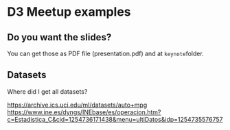 # D3 Meetup examples

## Do you want the slides?
You can get those as PDF file (presentation.pdf) and at `keynote`folder.

## Datasets
Where did I get all datasets?

https://archive.ics.uci.edu/ml/datasets/auto+mpg
https://www.ine.es/dyngs/INEbase/es/operacion.htm?c=Estadistica_C&cid=1254736171438&menu=ultiDatos&idp=1254735576757
